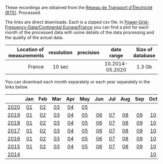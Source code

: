 These recordings are obtained from the [Réseau de Transport d'Électricité (RTE)](https://clients.rte-france.com/lang/an/visiteurs/vie/vie_frequence.jsp). Processed.

The links are direct downloads. Each is a zipped csv file. In [Power-Grid-Frequency-Data/Continental Europe/France](https://github.com/LRydin/Power-Grid-Frequency-Data/tree/master/Continental%20Europe/France) you can find a plot for each month of the processed data with some details of the data processing and the quality of the actual data.

| Location of measurements | resolution | precision | date range | Size of database
|---:|:---:|:---:|:---:|:---:|
| France | 10 sec | | 10.2014-05.2020 | 1.3 Gb |

You can download each month separately or each year separately in the links below.

|    | Jan | Feb | Mar | Apr | May | Jun | Jul | Aug | Sep | Oct | Nov | Dec |
|---:|:---:|:---:|:---:|:---:|:---:|:---:|:---:|:---:|:---:|:---:|:---:|:---:|
[2020](https://github.com/LRydin/Power-Grid-Frequency-Data/raw/master/Continental%20Europe/France/2019/2019.csv.zip) | [01](https://github.com/LRydin/Power-Grid-Frequency-Data/raw/master/Continental%20Europe/France/2019/01/2019_01.csv.zip) | [02](https://github.com/LRydin/Power-Grid-Frequency-Data/raw/master/Continental%20Europe/France/2019/02/2019_02.csv.zip) | [03](https://github.com/LRydin/Power-Grid-Frequency-Data/raw/master/Continental%20Europe/France/2019/03/2019_03.csv.zip) | [04](https://github.com/LRydin/Power-Grid-Frequency-Data/raw/master/Continental%20Europe/France/2019/04/2019_04.csv.zip) | [05](https://github.com/LRydin/Power-Grid-Frequency-Data/raw/master/Continental%20Europe/France/2019/05/2019_05.csv.zip) |   |   |   |   |   |   |    |
[2019](https://github.com/LRydin/Power-Grid-Frequency-Data/raw/master/Continental%20Europe/France/2019/2019.csv.zip) | [01](https://github.com/LRydin/Power-Grid-Frequency-Data/raw/master/Continental%20Europe/France/2019/01/2019_01.csv.zip) | [02](https://github.com/LRydin/Power-Grid-Frequency-Data/raw/master/Continental%20Europe/France/2019/02/2019_02.csv.zip) | [03](https://github.com/LRydin/Power-Grid-Frequency-Data/raw/master/Continental%20Europe/France/2019/03/2019_03.csv.zip) | [04](https://github.com/LRydin/Power-Grid-Frequency-Data/raw/master/Continental%20Europe/France/2019/04/2019_04.csv.zip) | [05](https://github.com/LRydin/Power-Grid-Frequency-Data/raw/master/Continental%20Europe/France/2019/05/2019_05.csv.zip) | [06](https://github.com/LRydin/Power-Grid-Frequency-Data/raw/master/Continental%20Europe/France/2019/06/2019_06.csv.zip) | [07](https://github.com/LRydin/Power-Grid-Frequency-Data/raw/master/Continental%20Europe/France/2019/07/2019_07.csv.zip) | [08](https://github.com/LRydin/Power-Grid-Frequency-Data/raw/master/Continental%20Europe/France/2019/08/2019_08.csv.zip) | [09](https://github.com/LRydin/Power-Grid-Frequency-Data/raw/master/Continental%20Europe/France/2019/09/2019_09.csv.zip) | [10](https://github.com/LRydin/Power-Grid-Frequency-Data/raw/master/Continental%20Europe/France/2019/10/2019_10.csv.zip) | [11](https://github.com/LRydin/Power-Grid-Frequency-Data/raw/master/Continental%20Europe/France/2019/11/2019_11.csv.zip) | [12](https://github.com/LRydin/Power-Grid-Frequency-Data/raw/master/Continental%20Europe/France/2019/12/2019_12.csv.zip) |
[2018](https://github.com/LRydin/Power-Grid-Frequency-Data/raw/master/Continental%20Europe/France/2018/2018.csv.zip) | [01](https://github.com/LRydin/Power-Grid-Frequency-Data/raw/master/Continental%20Europe/France/2018/01/2018_01.csv.zip) | [02](https://github.com/LRydin/Power-Grid-Frequency-Data/raw/master/Continental%20Europe/France/2018/02/2018_02.csv.zip) | [03](https://github.com/LRydin/Power-Grid-Frequency-Data/raw/master/Continental%20Europe/France/2018/03/2018_03.csv.zip) | [04](https://github.com/LRydin/Power-Grid-Frequency-Data/raw/master/Continental%20Europe/France/2018/04/2018_04.csv.zip) | [05](https://github.com/LRydin/Power-Grid-Frequency-Data/raw/master/Continental%20Europe/France/2018/05/2018_05.csv.zip) | [06](https://github.com/LRydin/Power-Grid-Frequency-Data/raw/master/Continental%20Europe/France/2018/06/2018_06.csv.zip) | [07](https://github.com/LRydin/Power-Grid-Frequency-Data/raw/master/Continental%20Europe/France/2018/07/2018_07.csv.zip) | [08](https://github.com/LRydin/Power-Grid-Frequency-Data/raw/master/Continental%20Europe/France/2018/08/2018_08.csv.zip) | [09](https://github.com/LRydin/Power-Grid-Frequency-Data/raw/master/Continental%20Europe/France/2018/09/2018_09.csv.zip) | [10](https://github.com/LRydin/Power-Grid-Frequency-Data/raw/master/Continental%20Europe/France/2018/10/2018_10.csv.zip) | [11](https://github.com/LRydin/Power-Grid-Frequency-Data/raw/master/Continental%20Europe/France/2018/11/2018_11.csv.zip) | [12](https://github.com/LRydin/Power-Grid-Frequency-Data/raw/master/Continental%20Europe/France/2018/12/2018_12.csv.zip) |
[2017](https://github.com/LRydin/Power-Grid-Frequency-Data/raw/master/Continental%20Europe/France/2017/2017.csv.zip) | [01](https://github.com/LRydin/Power-Grid-Frequency-Data/raw/master/Continental%20Europe/France/2017/01/2017_01.csv.zip) | [02](https://github.com/LRydin/Power-Grid-Frequency-Data/raw/master/Continental%20Europe/France/2017/02/2017_02.csv.zip) | [03](https://github.com/LRydin/Power-Grid-Frequency-Data/raw/master/Continental%20Europe/France/2017/03/2017_03.csv.zip) | [04](https://github.com/LRydin/Power-Grid-Frequency-Data/raw/master/Continental%20Europe/France/2017/04/2017_04.csv.zip) | [05](https://github.com/LRydin/Power-Grid-Frequency-Data/raw/master/Continental%20Europe/France/2017/05/2017_05.csv.zip) | [06](https://github.com/LRydin/Power-Grid-Frequency-Data/raw/master/Continental%20Europe/France/2017/06/2017_06.csv.zip) | [07](https://github.com/LRydin/Power-Grid-Frequency-Data/raw/master/Continental%20Europe/France/2017/07/2017_07.csv.zip) | [08](https://github.com/LRydin/Power-Grid-Frequency-Data/raw/master/Continental%20Europe/France/2017/08/2017_08.csv.zip) | [09](https://github.com/LRydin/Power-Grid-Frequency-Data/raw/master/Continental%20Europe/France/2017/09/2017_09.csv.zip) | [10](https://github.com/LRydin/Power-Grid-Frequency-Data/raw/master/Continental%20Europe/France/2017/10/2017_10.csv.zip) | [11](https://github.com/LRydin/Power-Grid-Frequency-Data/raw/master/Continental%20Europe/France/2017/11/2017_11.csv.zip) | [12](https://github.com/LRydin/Power-Grid-Frequency-Data/raw/master/Continental%20Europe/France/2017/12/2017_12.csv.zip) |
[2016](https://github.com/LRydin/Power-Grid-Frequency-Data/raw/master/Continental%20Europe/France/2016/2016.csv.zip) | [01](https://github.com/LRydin/Power-Grid-Frequency-Data/raw/master/Continental%20Europe/France/2016/01/2016_01.csv.zip) | [02](https://github.com/LRydin/Power-Grid-Frequency-Data/raw/master/Continental%20Europe/France/2016/02/2016_02.csv.zip) | [03](https://github.com/LRydin/Power-Grid-Frequency-Data/raw/master/Continental%20Europe/France/2016/03/2016_03.csv.zip) | [04](https://github.com/LRydin/Power-Grid-Frequency-Data/raw/master/Continental%20Europe/France/2016/04/2016_04.csv.zip) | [05](https://github.com/LRydin/Power-Grid-Frequency-Data/raw/master/Continental%20Europe/France/2016/05/2016_05.csv.zip) | [06](https://github.com/LRydin/Power-Grid-Frequency-Data/raw/master/Continental%20Europe/France/2016/06/2016_06.csv.zip) | [07](https://github.com/LRydin/Power-Grid-Frequency-Data/raw/master/Continental%20Europe/France/2016/07/2016_07.csv.zip) | [08](https://github.com/LRydin/Power-Grid-Frequency-Data/raw/master/Continental%20Europe/France/2016/08/2016_08.csv.zip) | [09](https://github.com/LRydin/Power-Grid-Frequency-Data/raw/master/Continental%20Europe/France/2016/09/2016_09.csv.zip) | [10](https://github.com/LRydin/Power-Grid-Frequency-Data/raw/master/Continental%20Europe/France/2016/10/2016_10.csv.zip) | [11](https://github.com/LRydin/Power-Grid-Frequency-Data/raw/master/Continental%20Europe/France/2016/11/2016_11.csv.zip) | [12](https://github.com/LRydin/Power-Grid-Frequency-Data/raw/master/Continental%20Europe/France/2016/12/2016_12.csv.zip) |
[2015](https://github.com/LRydin/Power-Grid-Frequency-Data/raw/master/Continental%20Europe/France/2015/2015.csv.zip) | [01](https://github.com/LRydin/Power-Grid-Frequency-Data/raw/master/Continental%20Europe/France/2015/01/2015_01.csv.zip) | [02](https://github.com/LRydin/Power-Grid-Frequency-Data/raw/master/Continental%20Europe/France/2015/02/2015_02.csv.zip) | [03](https://github.com/LRydin/Power-Grid-Frequency-Data/raw/master/Continental%20Europe/France/2015/03/2015_03.csv.zip) | [04](https://github.com/LRydin/Power-Grid-Frequency-Data/raw/master/Continental%20Europe/France/2015/04/2015_04.csv.zip) | [05](https://github.com/LRydin/Power-Grid-Frequency-Data/raw/master/Continental%20Europe/France/2015/05/2015_05.csv.zip) | [06](https://github.com/LRydin/Power-Grid-Frequency-Data/raw/master/Continental%20Europe/France/2015/06/2015_06.csv.zip) | [07](https://github.com/LRydin/Power-Grid-Frequency-Data/raw/master/Continental%20Europe/France/2015/07/2015_07.csv.zip) | [08](https://github.com/LRydin/Power-Grid-Frequency-Data/raw/master/Continental%20Europe/France/2015/08/2015_08.csv.zip) | [09](https://github.com/LRydin/Power-Grid-Frequency-Data/raw/master/Continental%20Europe/France/2015/09/2015_09.csv.zip) | [10](https://github.com/LRydin/Power-Grid-Frequency-Data/raw/master/Continental%20Europe/France/2015/10/2015_10.csv.zip) | [11](https://github.com/LRydin/Power-Grid-Frequency-Data/raw/master/Continental%20Europe/France/2015/11/2015_11.csv.zip) | [12](https://github.com/LRydin/Power-Grid-Frequency-Data/raw/master/Continental%20Europe/France/2015/12/2015_12.csv.zip) |
[2014](https://github.com/LRydin/Power-Grid-Frequency-Data/raw/master/Continental%20Europe/France/2014/2014.csv.zip) |   |   |   |   |   |   |   |   |   | [10](https://github.com/LRydin/Power-Grid-Frequency-Data/raw/master/Continental%20Europe/France/2014/10/2014_10.csv.zip) | [11](https://github.com/LRydin/Power-Grid-Frequency-Data/raw/master/Continental%20Europe/France/2014/11/2014_11.csv.zip) | [12](https://github.com/LRydin/Power-Grid-Frequency-Data/raw/master/Continental%20Europe/France/2014/12/2014_12.csv.zip) |
